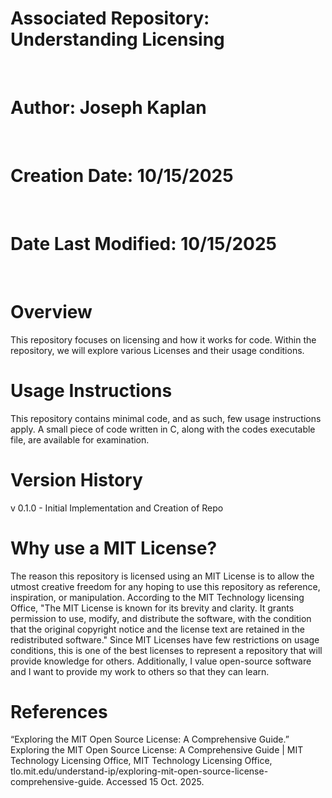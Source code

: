 # Associated Repository: Understanding Licensing
</br>

# Author: Joseph Kaplan
</br>

# Creation Date: 10/15/2025
</br>

# Date Last Modified: 10/15/2025
</br>

# Overview
This repository focuses on licensing and how it works for code. Within the repository, we will explore various Licenses and their usage conditions.
</br> 

# Usage Instructions
This repository contains minimal code, and as such, few usage instructions apply. A small piece of code written in C, along with the codes executable file, are available for examination.
</br>

# Version History
v 0.1.0 - Initial Implementation and Creation of Repo
</br>

# Why use a MIT License?
The reason this repository is licensed using an MIT License is to allow the utmost creative freedom for any hoping to use this repository as reference, inspiration, or manipulation. According to the MIT Technology licensing Office, "The MIT License is known for its brevity and clarity. It grants permission to use, modify, and distribute the software, with the condition that the original copyright notice and the license text are retained in the redistributed software." Since MIT Licenses have few restrictions on usage conditions, this is one of the best licenses to represent a repository that will provide knowledge for others. Additionally, I value open-source software and I want to provide my work to others so that they can learn.
</br>

# References
“Exploring the MIT Open Source License: A Comprehensive Guide.” Exploring the MIT Open Source License: A Comprehensive Guide | MIT Technology Licensing Office, MIT Technology Licensing Office, tlo.mit.edu/understand-ip/exploring-mit-open-source-license-comprehensive-guide. Accessed 15 Oct. 2025. 


